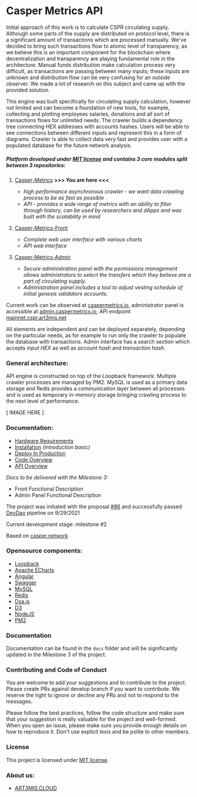 # Casper Metrics API

Initial approach of this work is to calculate CSPR circulating supply. Although some parts of the supply are distributed on protocol level, there is a significant amount of transactions which are processed manually. We've decided to bring such transactions flow to atomic level of transparency, as we believe this is an important component for the blockchain where decentralization and transparency are playing fundamental role in the architecture. Manual funds distribution make calculation process very difficult, as transactions are passing between many inputs; these inputs are unknown and distribution flow can be very confusing for an outside observer. We made a lot of research on this subject and came up with the provided solution.

This engine was built specifically for circulating supply calculation, however not limited and can become a foundation of new tools, for example, collecting and plotting employees salaries, donations and all sort of transactions flows for unlimited needs. The crawler builds a dependency tree connecting HEX addresses with accounts hashes. Users will be able to see connections between different inputs and represent this in a form of diagrams. Crawler is able to collect data very fast and provides user with a populated database for the future network analysis.

##### Platform developed under [MIT license](https://github.com/a3mc/Casper-Metrics/blob/master/license.txt) and contains 3 core modules split between 3 repositories:

1) [Casper-Metrics](https://github.com/a3mc/Casper-Metrics) **>>> You are here <<<**

    * _high performance asynchronous crawler - we want data crawling process to be as fast as possible_
    * _API - provides a wide range of metrics with an ability to filter through history, can be used by researchers and dApps and was built with the scalability in mind_

2) [Casper-Metrics-Front](https://github.com/a3mc/Casper-Metrics-Front)

    * _Complete web user interface with various charts_
    * _API web interface_

3) [Casper-Metrics-Admin](https://github.com/a3mc/Casper-Metrics-Admin)

    * _Secure administration panel with the permissions management allows administrators to select the transfers which they believe are a part of circulating supply._
    * _Administration panel includes a tool to adjust vesting schedule of initial genesis validators accounts._

Current work can be observed at [caspermetrics.io](https://caspermetrics.io), administrator panel is accessible at [admin.caspermetrics.io](https://admin.caspermetrics.io), API endpoint [mainnet.cspr.art3mis.net](https://mainnet.cspr.art3mis.net)

All elements are independent and can be deployed separately, depending on the particular needs, as for example to run only the crawler to populate the database with transactions. Admin interface has a search section which accepts _input HEX_ as well as _account hash_ and _transaction hash_.

### General architecture:

API engine is constructed on top of the Loopback framework. Multiple crawler processes are managed by PM2. MySQL is used as a primary data storage and Redis provides a communication layer between all processes and is used as temporary in-memory storage bringing crawling process to the next level of performance.

[ IMAGE HERE ]

### Documentation:

* [Hardware Requirements](https://github.com/a3mc/Casper-Metrics/blob/master/docs/REQUIREMENTS.md)
* [Installation](https://github.com/a3mc/Casper-Metrics/blob/master/docs/INSTALLATION.md) _(introduction basic)_
* [Deploy In Production](https://github.com/a3mc/Casper-Metrics/blob/master/docs/PRODUCTION.md)
* [Code Overview](https://github.com/a3mc/Casper-Metrics/blob/master/docs/CODE_OVERVIEW.md)
* [API Overview](https://github.com/a3mc/Casper-Metrics/blob/master/docs/API_OVERVIEW.md)

*Docs to be delivered with the Milestone 3:*
* Front Functional Description
* Admin Panel Functional Description

The project was initiated with the proposal [#86](https://portal.devxdao.com/app/proposal/86) and successfully passed [DevDao](https://www.devxdao.com) pipeline on 9/29/2021

Current development stage: milestone #2

Based on [casper.network](https://casper.network/en/network)

### Opensource components:
* [Loopback](https://loopback.io)
* [Apache ECharts](https://echarts.apache.org/en/index.html)
* [Angular](https://angular.io)
* [Swagger](https://swagger.io)
* [MySQL](https://www.mysql.com/)
* [Redis](https://redis.io)
* [Dsa.js](https://www.npmjs.com/package/dsa.js)
* [D3](https://d3js.org)
* [NodeJS](https://nodejs.org)
* [PM2](https://pm2.keymetrics.io)


### Documentation

Documentation can be found in the `docs` folder and will be significantly updated in the Milestone 3 of the project.

### Contributing and Code of Conduct

You are welcome to add your suggestions and to contribute to the project. Please create PRs against develop branch if you want to contribute. We reserve the right to ignore or decline any PRs and not to respond to the messages.

Please follow the best practices, follow the code structure and make sure that your suggestion is really valuable for the project and well-formed. When you open an issue, please make sure you provide enough details on how to reproduce it. Don't use explicit lexis and be polite to other members.

### License

This project is licensed under [MIT license](https://github.com/a3mc/Casper-Metrics/blob/master/license.txt).

### About us:
* [ART3MIS.CLOUD](https://art3mis.cloud)
